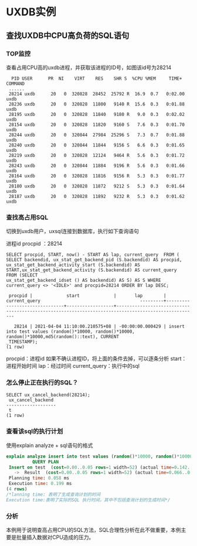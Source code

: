 # UXDB实例

## 查找UXDB中CPU高负荷的SQL语句

### TOP监控

查看占用CPU高的uxdb进程，并获取该进程的ID号，如图该id号为28214

```shell
  PID USER      PR  NI    VIRT    RES    SHR S  %CPU %MEM     TIME+ COMMAND 
 ......
 28214 uxdb      20   0  320828  28452  25792 R  16.9  0.7   0:02.00 uxdb
 28236 uxdb      20   0  320828  11800   9140 R  15.6  0.3   0:01.88 uxdb
 28195 uxdb      20   0  320828  11840   9180 R   9.0  0.3   0:02.02 uxdb
 28154 uxdb      20   0  320828  11820   9160 S   7.6  0.3   0:01.70 uxdb
 28244 uxdb      20   0  320844  27984  25296 S   7.3  0.7   0:01.88 uxdb 
 28240 uxdb      20   0  320844  11844   9156 S   6.6  0.3   0:01.65 uxdb 
 28219 uxdb      20   0  320828  12124   9464 R   5.6  0.3   0:01.72 uxdb 
 28243 uxdb      20   0  320844  11884   9196 R   5.6  0.3   0:01.66 uxdb 
 28164 uxdb      20   0  320828  11816   9156 R   5.3  0.3   0:01.77 uxdb  
 28180 uxdb      20   0  320828  11872   9212 S   5.3  0.3   0:01.64 uxdb
 28187 uxdb      20   0  320828  11892   9232 R   5.3  0.3   0:01.62 uxdb 
```

### 查找高占用SQL

切换到uxdb用户，uxsql连接到数据库，执行如下查询语句

进程id  procpid ：28214

```
SELECT procpid, START, now() - START AS lap, current_query  FROM ( SELECT backendid, ux_stat_get_backend_pid (S.backendid) AS procpid,
ux_stat_get_backend_activity_start (S.backendid) AS START,ux_stat_get_backend_activity (S.backendid) AS current_query  FROM (SELECT
ux_stat_get_backend_idset () AS backendid) AS S) AS S WHERE current_query <> '<IDLE>' and procpid=28214 ORDER BY lap DESC;

 procpid |             start             |       lap        |                                                  current_query                                      ---------+-------------------------------+------------------+-----------------------------------------------------------------------------------------------------

   28214 | 2021-04-04 11:10:00.210575+08 | -00:00:00.000429 | insert into test values (random()*10000, random()*10000, random()*10000,md5(random()::text), CURRENT
_TIMESTAMP);
(1 row)
```

procpid：进程id 如果不确认进程ID，将上面的条件去掉，可以逐条分析
start：进程开始时间
lap：经过时间
current_query：执行中的sql

### 怎么停止正在执行的SQL？

```
SELECT ux_cancel_backend(28214);
 ux_cancel_backend 
-------------------
 t
(1 row)
```

### 查看该sql的执行计划

使用explain analyze + sql语句的格式

```sql
explain analyze insert into test values (random()*10000, random()*10000, random()*10000,md5(random()::text), CURRENT_TIMESTAMP);
          QUERY PLAN  
 Insert on test  (cost=0.00..0.05 rows=1 width=52) (actual time=0.142..0.142 rows=0 loops=1)
   ->  Result  (cost=0.00..0.05 rows=1 width=52) (actual time=0.066..0.066 rows=1 loops=1)
 Planning time: 0.058 ms
 Execution time: 0.199 ms
(4 rows)
/*lanning time: 表明了生成查询计划的时间
Execution time:表明了实际的SQL 执行时间，其中不包括查询计划的生成时间*/
```

### 分析                    

本例用于说明查高占用CPU的SQL方法，SQL合理性分析在此不做重要，本例主要是批量插入数据对CPU造成的压力。


